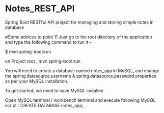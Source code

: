# Notes_REST_API
Spring Boot RESTful API project for managing and storing simple notes in database

#Some advices to point 11
Just go to the root directory of the application and type the following command to run it -

$ mvn spring-boot:run

on Project root , mvn spring-boot:run

You will need to create a database named notes_app in MySQL, and change the spring.datasource.username & spring.datasource.password properties as per your MySQL installation.

To get started, we need to have MySQL installed

Open MySQL terminal / workbench terminal and execute following MySQL script :
CREATE DATABASE notes_app;

